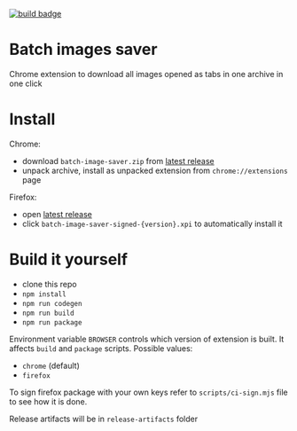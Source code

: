 [![build badge](https://github.com/lerarosalene/batched-img-save/actions/workflows/build.yaml/badge.svg)](https://github.com/lerarosalene/batched-img-save/actions/workflows/build.yaml)

# Batch images saver

Chrome extension to download all images opened as tabs in one archive in one click

# Install

Chrome:
- download `batch-image-saver.zip` from [latest release](https://github.com/lerarosalene/batched-img-save/releases/latest/)
- unpack archive, install as unpacked extension from `chrome://extensions` page

Firefox: 
- open [latest release](https://github.com/lerarosalene/batched-img-save/releases/latest/)
- click `batch-image-saver-signed-{version}.xpi` to automatically install it

# Build it yourself

- clone this repo
- `npm install`
- `npm run codegen`
- `npm run build`
- `npm run package`

Environment variable `BROWSER` controls which version of extension is built. It affects `build` and `package` scripts. Possible values:
- `chrome` (default)
- `firefox`

To sign firefox package with your own keys refer to `scripts/ci-sign.mjs` file to see how it is done.

Release artifacts will be in `release-artifacts` folder
